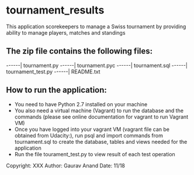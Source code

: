 # tournament_results

This application scorekeepers to manage a Swiss tournament by 
providing ability to manage players, matches and standings

The zip file contains the following files:
-----------------------------------------
------| tournament.py
------| tournament.pyc
------| tournament.sql
------| tournament_test.py
------| README.txt

How to run the application:
------------------------------------------
- You need to have Python 2.7 installed on your machine
- You also need a virtual machine (Vagrant) to run the database and
the commands (please see online documentation for vagrant to run Vagrant VM)
- Once you have logged into your vagrant VM (vagrant file can be obtained
from Udacity:), run psql and import commands from tournament.sql 
to create the database, tables and views needed for the application
- Run the file tourament_test.py to view result of each test operation


Copyright: XXX
Author: Gaurav Anand
Date: 11/18
